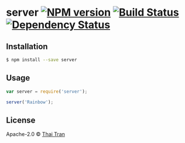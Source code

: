 # server [![NPM version][npm-image]][npm-url] [![Build Status][travis-image]][travis-url] [![Dependency Status][daviddm-image]][daviddm-url]
> 

## Installation

```sh
$ npm install --save server
```

## Usage

```js
var server = require('server');

server('Rainbow');
```
## License

Apache-2.0 © [Thai Tran]()


[npm-image]: https://badge.fury.io/js/server.svg
[npm-url]: https://npmjs.org/package/server
[travis-image]: https://travis-ci.org/bubuzzz/server.svg?branch=master
[travis-url]: https://travis-ci.org/bubuzzz/server
[daviddm-image]: https://david-dm.org/bubuzzz/server.svg?theme=shields.io
[daviddm-url]: https://david-dm.org/bubuzzz/server
